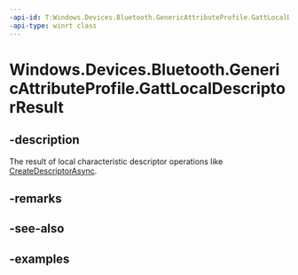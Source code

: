 ```yaml
---
-api-id: T:Windows.Devices.Bluetooth.GenericAttributeProfile.GattLocalDescriptorResult
-api-type: winrt class
---
```


<!-- Class syntax.
public class GattLocalDescriptorResult 
-->

# Windows.Devices.Bluetooth.GenericAttributeProfile.GattLocalDescriptorResult

## -description
The result of local characteristic descriptor operations like [CreateDescriptorAsync](gattlocalcharacteristic_createdescriptorasync_490182673.md).

## -remarks

## -see-also

## -examples

